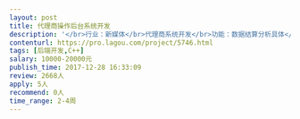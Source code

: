 ```yaml
---                
layout: post       
title: 代理商操作后台系统开发           
description: '</br>行业：新媒体</br>代理商系统开发</br>功能：数据结算分析具体</br>需求文档：有</br>开发语言：.NET</br>架构：b/s</br>服务商：需要.NET开发工程师接单，做好是深圳的，便于长期合作和沟通</br>周期：一个月</br>'     
contenturl: https://pro.lagou.com/project/5746.html      
tags: [后端开发,C++]            
salary: 10000-20000元          
publish_time: 2017-12-28 16:33:09         
review: 2668人                   
apply: 5人                   
recommend: 0人                   
time_range: 2-4周              
---                 
```

